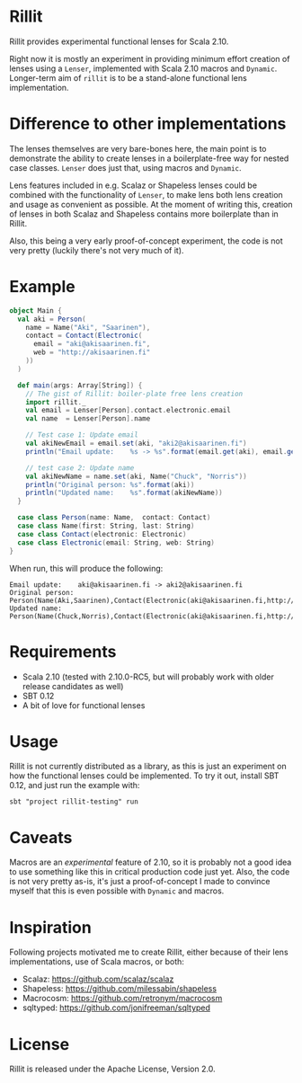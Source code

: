 Rillit
======

Rillit provides experimental functional lenses for Scala 2.10. 

Right now it is mostly an experiment in providing minimum effort creation of
lenses using a `Lenser`, implemented with Scala 2.10 macros and `Dynamic`.
Longer-term aim of `rillit` is to be a stand-alone functional lens
implementation.

Difference to other implementations
===================================

The lenses themselves are very bare-bones here, the main point is to
demonstrate the ability to create lenses in a boilerplate-free way for nested
case classes. `Lenser` does just that, using macros and
`Dynamic`. 

Lens features included in e.g. Scalaz or Shapeless lenses could be combined
with the functionality of `Lenser`, to make lens both lens creation and usage
as convenient as possible. At the moment of writing this, creation of lenses in
both Scalaz and Shapeless contains more boilerplate than in Rillit.

Also, this being a very early proof-of-concept experiment, the code is not very
pretty (luckily there's not very much of it).

Example
=======

```scala
object Main {
  val aki = Person(
    name = Name("Aki", "Saarinen"),
    contact = Contact(Electronic(
      email = "aki@akisaarinen.fi",
      web = "http://akisaarinen.fi"
    ))
  )

  def main(args: Array[String]) {
    // The gist of Rillit: boiler-plate free lens creation
    import rillit._
    val email = Lenser[Person].contact.electronic.email
    val name  = Lenser[Person].name

    // Test case 1: Update email
    val akiNewEmail = email.set(aki, "aki2@akisaarinen.fi")
    println("Email update:    %s -> %s".format(email.get(aki), email.get(akiNewEmail)))

    // test case 2: Update name
    val akiNewName = name.set(aki, Name("Chuck", "Norris"))
    println("Original person: %s".format(aki))
    println("Updated name:    %s".format(akiNewName))
  }

  case class Person(name: Name,  contact: Contact)
  case class Name(first: String, last: String)
  case class Contact(electronic: Electronic)
  case class Electronic(email: String, web: String)
}
```

When run, this will produce the following: 

```
Email update:    aki@akisaarinen.fi -> aki2@akisaarinen.fi
Original person: Person(Name(Aki,Saarinen),Contact(Electronic(aki@akisaarinen.fi,http://akisaarinen.fi)))
Updated name:    Person(Name(Chuck,Norris),Contact(Electronic(aki@akisaarinen.fi,http://akisaarinen.fi)))
```

Requirements
============

* Scala 2.10 (tested with 2.10.0-RC5, but will probably work with older release candidates as well)
* SBT 0.12
* A bit of love for functional lenses

Usage
=====

Rillit is not currently distributed as a library, as this is just an experiment on
how the functional lenses could be implemented. To try it out, install SBT 0.12,
and just run the example with:

```
sbt "project rillit-testing" run
```

Caveats
=======

Macros are an *experimental* feature of 2.10, so it is probably not a good idea
to use something like this in critical production code just yet. Also, the code
is not very pretty as-is, it's just a proof-of-concept I made to convince
myself that this is even possible with `Dynamic` and macros. 

Inspiration
===========

Following projects motivated me to create Rillit, either because of their lens
implementations, use of Scala macros, or both:

* Scalaz: https://github.com/scalaz/scalaz
* Shapeless: https://github.com/milessabin/shapeless
* Macrocosm: https://github.com/retronym/macrocosm
* sqltyped: https://github.com/jonifreeman/sqltyped

License
=======

Rillit is released under the Apache License, Version 2.0.
